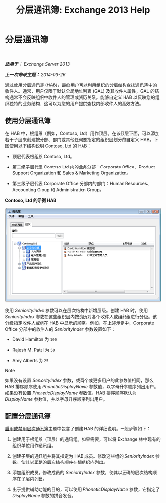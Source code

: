 ﻿---
title: '分层通讯簿: Exchange 2013 Help'
TOCTitle: 分层通讯簿
ms:assetid: a1d277a0-5437-40af-aade-e4730a0d1308
ms:mtpsurl: https://technet.microsoft.com/zh-cn/library/Ff629379(v=EXCHG.150)
ms:contentKeyID: 50491242
ms.date: 01/11/2018
mtps_version: v=EXCHG.150
ms.translationtype: HT
---

# 分层通讯簿

 

_**适用于：** Exchange Server 2013_

_**上一次修改主题：** 2014-03-26_

通过使用分层通讯簿 (HAB)，最终用户可以利用组织的分层结构查找通讯簿中的收件人。通常，用户仅限于默认全局地址列表 (GAL) 及其收件人属性，GAL 的结构通常不会反映组织中收件人的管理或资历关系。能够自定义 HAB 以反映您的组织独特的业务结构，这可以为您的用户提供查找内部收件人的高效方法。

## 使用分层通讯簿

在 HAB 中，根组织（例如，Contoso, Ltd）用作顶层。在该顶层下面，可以添加若干子层来创建按分部、部门或其他任何要指定的组织层划分的自定义 HAB。下图使用以下结构说明 Contoso, Ltd 的 HAB：

  - 顶层代表根组织 Contoso, Ltd。

  - 第二级子层代表 Contoso Ltd 内的业务分部：Corporate Office、Product Support Organization 和 Sales & Marketing Organization。

  - 第三级子层代表 Corporate Office 分部内的部门：Human Resources、Accounting Group 和 Administration Group。

**Contoso, Ltd 的示例 HAB**

![分层通讯簿对话框](images/Ff629379.d8cc782f-61cd-44c4-9c74-432ebea0c3db(EXCHG.150).gif "分层通讯簿对话框")

使用 *SeniorityIndex* 参数可以在层次结构中新增层级。创建 HAB 时，使用 *SeniorityIndex* 参数在这些组织层内按资历对各个收件人或组织组进行分级。该分级指定收件人或组在 HAB 中显示的顺序。例如，在上述示例中，Corporate Office 分部中的收件人的 *SeniorityIndex* 参数设置如下：

  - David Hamilton 为 `100`

  - Rajesh M. Patel 为 `50`

  - Amy Alberts 为 `25`

> [!NOTE]  
> 如果没有设置 <em>SeniorityIndex</em> 参数，或两个或更多用户的此参数值相同，那么 HAB 排序顺序使用 <em>PhoneticDisplayName</em> 参数值，以字母升序顺序列出用户。如果没有设置 <em>PhoneticDisplayName</em> 参数值，HAB 排序顺序默认为 <em>DisplayName</em> 参数值，并以字母升序顺序列出用户。


## 配置分层通讯簿

[启用或禁用层次通讯簿](enable-or-disable-hierarchical-address-books-exchange-2013-help.md)主题中包含了创建 HAB 的详细说明。一般步骤如下：

1.  创建用于根组织（顶层）的通讯组。如果需要，可以将 Exchange 林中现有的组织单位用作通讯组。

2.  创建子层的通讯组并将其指定为 HAB 成员。修改这些组的 *SeniorityIndex* 参数，使其以正确的层次结构顺序在根组织内列出。

3.  添加组织成员。修改成员的 *SeniorityIndex* 参数，使其以正确的层次结构顺序在子层内列出。

4.  出于提供辅助功能的目的，可以使用 *PhoneticDisplayName* 参数，它指定了 *DisplayName* 参数的拼音发音。

